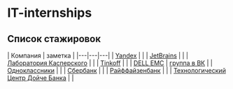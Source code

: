 # IT-internships

## Список стажировок
| Компания | заметка |
|---|---|---|
| [Yandex](https://yandex.ru/jobs/internship/) | |
| [JetBrains](https://jetbrains.ru/students/internship/) | |
| [Лаборатория Касперского](https://safeboard.kaspersky.ru/) | |
| [Tinkoff](https://fintech.tinkoff.ru/internships/about) | |
| [DELL EMC](https://russia.emc.com/campaign/centre-of-excellence/working-here.htm) | [группа в ВК](https://vk.com/dellemcacademicsrus) |
| [Одноклассники](https://v.ok.ru/interns.html) | |
| [Сбербанк](http://sberseasons.ru) | |
| [Райффайзенбанк](http://raiffeisen-evolve.ru/it-block) | |
| [Технологический Центр Дойче Банка](https://dbtc-career.ru/8/) | |

